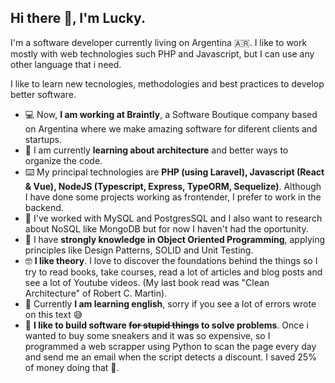 ## Hi there 👋, I'm Lucky.

I'm a software developer currently living on Argentina 🇦🇷. I like to work mostly with web technologies such PHP and Javascript, but I can use any other language that i need.

I like to learn new tecnologies, methodologies and best practices to develop better software.

- 💻 Now, **I am working at Braintly**, a Software Boutique company based on Argentina where we make amazing software for diferent clients and startups.
- 📖 I am currently **learning about architecture** and better ways to organize the code.
- ⌨️ My principal technologies are **PHP (using Laravel), Javascript (React & Vue), NodeJS (Typescript, Express, TypeORM, Sequelize)**. Although I have done some projects working as frontender, I prefer to work in the backend.
- 📁 I've worked with MySQL and PostgresSQL and I also want to research about NoSQL like MongoDB but for now I haven't had the oportunity.
- 🔎 I have **strongly knowledge in Object Oriented Programming**, applying principles like Design Patterns, SOLID and Unit Testing.
- 🤓 **I like theory**. I love to discover the foundations behind the things so I try to read books, take courses, read a lot of articles and blog posts and see a lot of Youtube videos. (My last book read was "Clean Architecture" of Robert C. Martin).
- 🏴󠁧󠁢󠁥󠁮󠁧󠁿 Currently **I am learning english**, sorry if you see a lot of errors wrote on this text 😅
- 🤪 **I like to build software ~~for stupid things~~ to solve problems**. Once i wanted to buy some sneakers and it was so expensive, so I programmed a web scrapper using Python to scan the page every day and send me an email when the script detects a discount. I saved 25% of money doing that 💸. 

